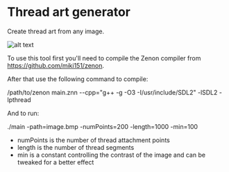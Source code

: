 # Thread art generator

Create thread art from any image.

![alt text](http://keeperrl.com/~michal/emilka.png)

To use this tool first you'll need to compile the Zenon compiler from https://github.com/miki151/zenon.

After that use the following command to compile:

/path/to/zenon main.znn --cpp="g++ -g -O3 -I/usr/include/SDL2" -lSDL2 -lpthread

And to run:

./main -path=image.bmp -numPoints=200 -length=1000 -min=100

* numPoints is the number of thread attachment points
* length is the number of thread segments
* min is a constant controlling the contrast of the image and can be tweaked for a better effect
